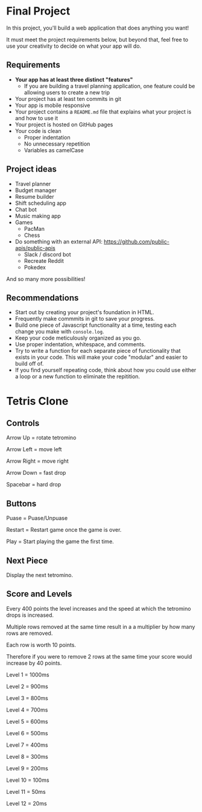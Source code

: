 # Final Project

In this project, you'll build a web application that does anything you want! 

It must meet the project requirements below, but beyond that, feel free to use your creativity to decide on what your app will do.

## Requirements

* **Your app has at least three distinct "features"**
  * If you are building a travel planning application, one feature could be allowing users to create a new trip
* Your project has at least ten commits in git
* Your app is mobile responsive
* Your project contains a `README.md` file that explains what your project is and how to use it
* Your project is hosted on GitHub pages
* Your code is clean
  * Proper indentation
  * No unnecessary repetition
  * Variables as camelCase

## Project ideas

* Travel planner
* Budget manager
* Resume builder
* Shift scheduling app
* Chat bot
* Music making app
* Games
  * PacMan
  * Chess
* Do something with an external API: https://github.com/public-apis/public-apis
  * Slack / discord bot
  * Recreate Reddit
  * Pokedex

And so many more possibilities!

## Recommendations

* Start out by creating your project's foundation in HTML.
* Frequently make commmits in git to save your progress.
* Build one piece of Javascript functionality at a time, testing each change you make with `console.log`. 
* Keep your code meticulously organized as you go. 
* Use proper indentation, whitespace, and comments. 
* Try to write a function for each separate piece of functionality that exists in your code. This will make your code "modular" and easier to build off of.
* If you find yourself repeating code, think about how you could use either a loop or a new function to eliminate the repitition.

# Tetris Clone

## Controls

Arrow Up = rotate tetromino

Arrow Left = move left

Arrow Right = move right

Arrow Down = fast drop

Spacebar = hard drop

## Buttons

Puase = Puase/Unpuase

Restart = Restart game once the game is over.

Play = Start playing the game the first time.

## Next Piece

Display the next tetromino. 

## Score and Levels

Every 400 points the level increases and the speed at which the tetromino drops is increased.

Multiple rows removed at the same time result in a a multiplier by how many rows are removed.

Each row is worth 10 points.

Therefore if you were to remove 2 rows at the same time your score would increase by 40 points.

Level 1 = 1000ms

Level 2 = 900ms

Level 3 = 800ms

Level 4 = 700ms

Level 5 = 600ms

Level 6 = 500ms

Level 7 = 400ms

Level 8 = 300ms

Level 9 = 200ms

Level 10 = 100ms

Level 11 = 50ms

Level 12 = 20ms
